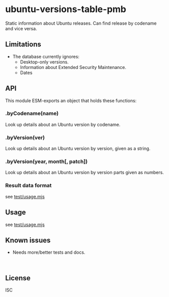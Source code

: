 ﻿
<!--#echo json="package.json" key="name" underline="=" -->
ubuntu-versions-table-pmb
=========================
<!--/#echo -->

<!--#echo json="package.json" key="description" -->
Static information about Ubuntu releases. Can find release by codename and
vice versa.
<!--/#echo -->


Limitations
-----------

* The database currently ignores:
  * Desktop-only versions.
  * Information about Extended Security Maintenance.
  * Dates



API
---

This module ESM-exports an object that holds these functions:

### .byCodename(name)
Look up details about an Ubuntu version by codename.

### .byVersion(ver)
Look up details about an Ubuntu version by version, given as a string.

### .byVersion(year, month[, patch])
Look up details about an Ubuntu version by version parts given as numbers.

### Result data format
see [test/usage.mjs](test/usage.mjs)




Usage
-----

see [test/usage.mjs](test/usage.mjs)


<!--#toc stop="scan" -->



Known issues
------------

* Needs more/better tests and docs.




&nbsp;


License
-------
<!--#echo json="package.json" key=".license" -->
ISC
<!--/#echo -->
